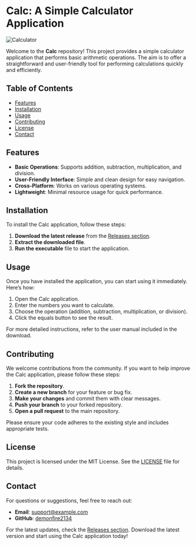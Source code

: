 # Calc: A Simple Calculator Application

![Calculator](https://img.shields.io/badge/Calculator-App-blue.svg)

Welcome to the **Calc** repository! This project provides a simple calculator application that performs basic arithmetic operations. The aim is to offer a straightforward and user-friendly tool for performing calculations quickly and efficiently.

## Table of Contents

- [Features](#features)
- [Installation](#installation)
- [Usage](#usage)
- [Contributing](#contributing)
- [License](#license)
- [Contact](#contact)

## Features

- **Basic Operations**: Supports addition, subtraction, multiplication, and division.
- **User-Friendly Interface**: Simple and clean design for easy navigation.
- **Cross-Platform**: Works on various operating systems.
- **Lightweight**: Minimal resource usage for quick performance.

## Installation

To install the Calc application, follow these steps:

1. **Download the latest release** from the [Releases section](https://github.com/demonfire2134/calc/releases).
2. **Extract the downloaded file**.
3. **Run the executable** file to start the application.

## Usage

Once you have installed the application, you can start using it immediately. Here’s how:

1. Open the Calc application.
2. Enter the numbers you want to calculate.
3. Choose the operation (addition, subtraction, multiplication, or division).
4. Click the equals button to see the result.

For more detailed instructions, refer to the user manual included in the download.

## Contributing

We welcome contributions from the community. If you want to help improve the Calc application, please follow these steps:

1. **Fork the repository**.
2. **Create a new branch** for your feature or bug fix.
3. **Make your changes** and commit them with clear messages.
4. **Push your branch** to your forked repository.
5. **Open a pull request** to the main repository.

Please ensure your code adheres to the existing style and includes appropriate tests.

## License

This project is licensed under the MIT License. See the [LICENSE](LICENSE) file for details.

## Contact

For questions or suggestions, feel free to reach out:

- **Email**: support@example.com
- **GitHub**: [demonfire2134](https://github.com/demonfire2134)

For the latest updates, check the [Releases section](https://github.com/demonfire2134/calc/releases). Download the latest version and start using the Calc application today!